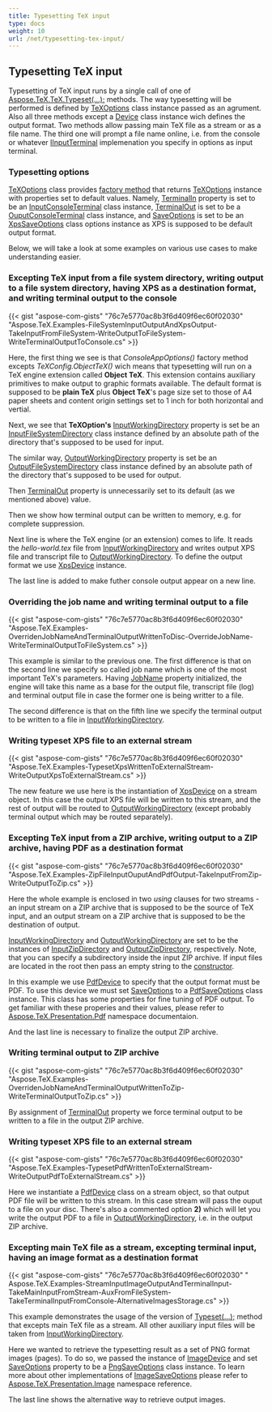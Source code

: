```yaml
---
title: Typesetting TeX input
type: docs
weight: 10
url: /net/typesetting-tex-input/
---
```

## **Typesetting TeX input**
Typesetting of TeX input runs by a single call of one of [Aspose.TeX.TeX.Typeset(...);](https://apireference.aspose.com/tex/net/aspose.tex/tex) methods. The way typesetting will be performed is defined by [TeXOptions](https://apireference.aspose.com/tex/net/aspose.tex/texoptions) class instance passed as an agrument. Also all three methods except a [Device](https://apireference.aspose.com/tex/net/aspose.tex.presentation/device) class instance wich defines the output format. Two methods allow passing main TeX file as a stream or as a file name. The third one will prompt a file name online, i.e. from the console or whatever [IInputTerminal](https://apireference.aspose.com/tex/net/aspose.tex.io/iinputterminal) implemenation you specify in options as input terminal.

### **Typesetting options**
[TeXOptions](https://apireference.aspose.com/tex/net/aspose.tex/texoptions) class provides [factory method](https://apireference.aspose.com/tex/net/aspose.tex/texoptions/methods/consoleappoptions) that returns [TeXOptions](https://apireference.aspose.com/tex/net/aspose.tex/texoptions) instance with properties set to default values. Namely, [TerminalIn](https://apireference.aspose.com/tex/net/aspose.tex/texoptions/properties/terminalin) property is set to be an [InputConsoleTerminal](https://apireference.aspose.com/tex/net/aspose.tex.io/inputconsoleterminal) class instance, [TerminalOut](https://apireference.aspose.com/tex/net/aspose.tex/texoptions/properties/terminalout) is set to be a [OuputConsoleTerminal](https://apireference.aspose.com/tex/net/aspose.tex.io/outputconsoleterminal) class instance, and [SaveOptions](https://apireference.aspose.com/tex/net/aspose.tex/texoptions/properties/saveoptions) is set to be an [XpsSaveOptions](https://apireference.aspose.com/tex/net/aspose.tex.presentation.xps/xpssaveoptions) class options instance as XPS is supposed to be default output format.

Below, we will take a look at some examples on various use cases to make understanding easier.

### **Excepting TeX input from a file system directory, writing output to a file system directory, having XPS as a destination format, and writing terminal output to the console**

{{< gist "aspose-com-gists" "76c7e5770ac8b3f6d409f6ec60f02030" "Aspose.TeX.Examples-FileSystemInputOutputAndXpsOutput-TakeInputFromFileSystem-WriteOutputToFileSystem-WriteTerminalOutputToConsole.cs" >}}

Here, the first thing we see is that *ConsoleAppOptions()* factory method excepts *TeXConfig.ObjectTeX()* wich means that typesetting will run on a TeX engine extension called **Object TeX**. This extension contains auxiliary primitives to make output to graphic formats available. The default format is supposed to be **plain TeX** plus **Object TeX**'s page size set to those of A4 paper sheets and content origin settings set to 1 inch for both horizontal and vertial.

Next, we see that **TeXOption's** [InputWorkingDirectory](https://apireference.aspose.com/tex/net/aspose.tex/texoptions/properties/inputworkingdirectory) property is set be an [InputFileSystemDirectory](https://apireference.aspose.com/tex/net/aspose.tex.io/inputfilesystemdirectory) class instance defined by an absolute path of the directory that's supposed to be used for input.

The similar way, [OutputWorkingDirectory](https://apireference.aspose.com/tex/net/aspose.tex/texoptions/properties/outputworkingdirectory) property is set be an [OutputFileSystemDirectory](https://apireference.aspose.com/tex/net/aspose.tex.io/outputfilesystemdirectory) class instance defined by an absolute path of the directory that's supposed to be used for output.

Then [TerminalOut](https://apireference.aspose.com/tex/net/aspose.tex/texoptions/properties/terminalout) property is unnecessarily set to its default (as we mentioned above) value.

Then we show how terminal output can be written to memory, e.g. for complete suppression.

Next line is where the TeX engine (or an extension) comes to life. It reads the *hello-world.tex* file from [InputWorkingDirectory](https://apireference.aspose.com/tex/net/aspose.tex/texoptions/properties/inputworkingdirectory) and writes output XPS file and transcript file to [OutputWorkingDirectory](https://apireference.aspose.com/tex/net/aspose.tex/texoptions/properties/outputworkingdirectory). To define the output format we use [XpsDevice](https://apireference.aspose.com/tex/net/aspose.tex.presentation.xps/xpsdevice) instance.

The last line is added to make futher console output appear on a new line.

### **Overriding the job name and writing terminal output to a file**

{{< gist "aspose-com-gists" "76c7e5770ac8b3f6d409f6ec60f02030" "Aspose.TeX.Examples-OverridenJobNameAndTerminalOutputWrittenToDisc-OverrideJobName-WriteTerminalOutputToFileSystem.cs" >}}

This example is similar to the previous one. The first difference is that on the second line we specify so called job name which is one of the most important TeX's parameters. Having [JobName](https://apireference.aspose.com/tex/net/aspose.tex/texoptions/properties/jobname) property initialized, the engine will take this name as a base for the output file, transcript file (log) and terminal output file in case the former one is being writter to a file.

The second difference is that on the fifth line we specify the terminal output to be written to a file in [InputWorkingDirectory](https://apireference.aspose.com/tex/net/aspose.tex/texoptions/properties/inputworkingdirectory).

### **Writing typeset XPS file to an external stream**

{{< gist "aspose-com-gists" "76c7e5770ac8b3f6d409f6ec60f02030" "Aspose.TeX.Examples-TypesetXpsWrittenToExternalStream-WriteOutputXpsToExternalStream.cs" >}}

The new feature we use here is the instantiation of [XpsDevice](https://apireference.aspose.com/tex/net/aspose.tex.presentation.xps/xpsdevice) on a stream object. In this case the output XPS file will be written to this stream, and the rest of output will be routed to [OutputWorkingDirectory](https://apireference.aspose.com/tex/net/aspose.tex/texoptions/properties/outputworkingdirectory) (except probably terminal output which may be routed separately).

### **Excepting TeX input from a ZIP archive, writing output to a ZIP archive, having PDF as a destination format**

{{< gist "aspose-com-gists" "76c7e5770ac8b3f6d409f6ec60f02030" "Aspose.TeX.Examples-ZipFileInputOuputAndPdfOutput-TakeInputFromZip-WriteOutputToZip.cs" >}}

Here the whole example is enclosed in two *using* clauses for two streams - an input stream on a ZIP archive that is supposed to be the source of TeX input, and an output stream on a ZIP archive that is supposed to be the destination of output.

[InputWorkingDirectory](https://apireference.aspose.com/tex/net/aspose.tex/texoptions/properties/inputworkingdirectory) and [OutputWorkingDirectory](https://apireference.aspose.com/tex/net/aspose.tex/texoptions/properties/outputworkingdirectory) are set to be the instances of [InputZipDirectory](https://apireference.aspose.com/tex/net/aspose.tex.io/inputzipdirectory) and [OutputZipDirectory](https://apireference.aspose.com/tex/net/aspose.tex.io/outputzipdirectory), respectively. Note, that you can specify a subdirectory inside the input ZIP archive. If input files are located in the root then pass an empty string to the [constructor](https://apireference.aspose.com/tex/net/aspose.tex.io/inputzipdirectory/constructors/main).

In this example we use [PdfDevice](https://apireference.aspose.com/tex/net/aspose.tex.presentation.pdf/pdfdevice) to specify that the output format must be PDF. To use this device we must set [SaveOptions](https://apireference.aspose.com/tex/net/aspose.tex/texoptions/properties/saveoptions) to a [PdfSaveOptions](https://apireference.aspose.com/tex/net/aspose.tex.presentation.pdf/pdfsaveoptions) class instance. This class has some properties for fine tuning of PDF output. To get familiar with these properies and their values, please refer to [Aspose.TeX.Presentation.Pdf](https://apireference.aspose.com/tex/net/aspose.tex.presentation.pdf) namespace documentaion.

And the last line is necessary to finalize the output ZIP archive.

### **Writing terminal output to ZIP archive**

{{< gist "aspose-com-gists" "76c7e5770ac8b3f6d409f6ec60f02030" "Aspose.TeX.Examples-OverridenJobNameAndTerminalOutputWrittenToZip-WriteTerminalOutputToZip.cs" >}}

By assignment of [TerminalOut](https://apireference.aspose.com/tex/net/aspose.tex/texoptions/properties/terminalout) property we force terminal output to be written to a file in the output ZIP archive.

### **Writing typeset XPS file to an external stream**

{{< gist "aspose-com-gists" "76c7e5770ac8b3f6d409f6ec60f02030" "Aspose.TeX.Examples-TypesetPdfWrittenToExternalStream-WriteOutputPdfToExternalStream.cs" >}}

Here we instantiate a [PdfDevice](https://apireference.aspose.com/tex/net/aspose.tex.presentation.pdf/pdfdevice) class on a stream object, so that output PDF file will be written to this stream. In this case stream will pass the ouput to a file on your disc. There's also a commented option **2)** which will let you write the output PDF to a file in [OutputWorkingDirectory](https://apireference.aspose.com/tex/net/aspose.tex/texoptions/properties/outputworkingdirectory), i.e. in the output ZIP archive.

### **Excepting main TeX file as a stream, excepting terminal input, having an image format as a destination format**

{{< gist "aspose-com-gists" "76c7e5770ac8b3f6d409f6ec60f02030" "
Aspose.TeX.Examples-StreamInputImageOutputAndTerminalInput-TakeMainInputFromStream-AuxFromFileSystem-TakeTerminalInputFromConsole-AlternativeImagesStorage.cs" >}}

This example demonstrates the usage of the version of [Typeset(...);](https://apireference.aspose.com/tex/net/aspose.tex.tex/typeset/methods/1) method that excepts main TeX file as a stream. All other auxiliary input files will be taken from 
[InputWorkingDirectory](https://apireference.aspose.com/tex/net/aspose.tex/texoptions/properties/inputworkingdirectory).

Here we wanted to retrieve the typesetting result as a set of PNG format images (pages). To do so, we passed the instance of [ImageDevice](https://apireference.aspose.com/tex/net/aspose.tex.presentation.image/imagedevice) and set [SaveOptions](https://apireference.aspose.com/tex/net/aspose.tex/texoptions/properties/saveoptions) property to be a [PngSaveOptions](https://apireference.aspose.com/tex/net/aspose.tex.presentation.image/pngsaveoptions) class instance. To learn more about other implementations of [ImageSaveOptions](https://apireference.aspose.com/tex/net/aspose.tex.presentation.image/imagesaveoptions) please refer to [Aspose.TeX.Presentation.Image](https://apireference.aspose.com/tex/net/aspose.tex.presentation.image) namespace reference.

The last line shows the alternative way to retrieve output images.


